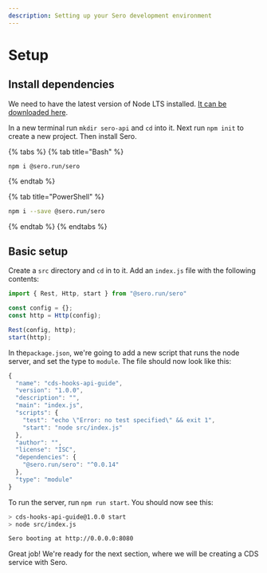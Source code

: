 ```yaml
---
description: Setting up your Sero development environment
---
```


# Setup

## Install dependencies

We need to have the latest version of Node LTS installed. [It can be downloaded here](https://nodejs.org/en/download/).

In a new terminal run `mkdir sero-api` and `cd` into it. Next run `npm init` to create a new project. Then install Sero.

{% tabs %}
{% tab title="Bash" %}
```
npm i @sero.run/sero
```
{% endtab %}

{% tab title="PowerShell" %}
```bash
npm i --save @sero.run/sero
```
{% endtab %}
{% endtabs %}

## Basic setup

Create a `src` directory and `cd` in to it. Add an `index.js` file with the following contents:

```javascript
import { Rest, Http, start } from "@sero.run/sero"

const config = {};
const http = Http(config);

Rest(config, http);
start(http);
```

In the`package.json`, we're going to add a new script that runs the node server, and set the type to `module`. The file should now look like this:

```javascript
{
  "name": "cds-hooks-api-guide",
  "version": "1.0.0",
  "description": "",
  "main": "index.js",
  "scripts": {
    "test": "echo \"Error: no test specified\" && exit 1",
    "start": "node src/index.js"
  },
  "author": "",
  "license": "ISC",
  "dependencies": {
    "@sero.run/sero": "^0.0.14"
  },
  "type": "module"
}
```

To run the server, run `npm run start`. You should now see this:

```bash
> cds-hooks-api-guide@1.0.0 start
> node src/index.js

Sero booting at http://0.0.0.0:8080
```

Great job! We're ready for the next section, where we will be creating a CDS service with Sero.

